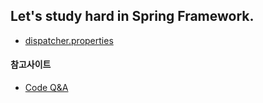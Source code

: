 
## Let's study hard in Spring Framework.

* [dispatcher.properties](https://github.com/spring-projects/spring-framework/blob/bc14c5ba83e1f211628456bbccce7b2531aac58c/spring-webmvc/src/main/resources/org/springframework/web/servlet/DispatcherServlet.properties)

#### 참고사이트
* [Code Q&A](https://code.i-harness.com/en)

